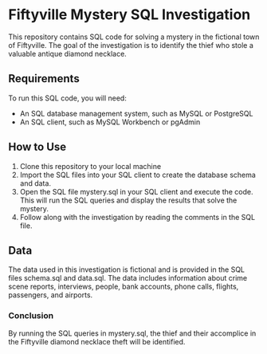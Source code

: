 # Fiftyville Mystery SQL Investigation
This repository contains SQL code for solving a mystery in the fictional town of Fiftyville. The goal of the investigation is to identify the thief who stole a valuable antique diamond necklace.

## Requirements
To run this SQL code, you will need:

- An SQL database management system, such as MySQL or PostgreSQL
- An SQL client, such as MySQL Workbench or pgAdmin
## How to Use
1. Clone this repository to your local machine
2. Import the SQL files into your SQL client to create the database schema and data.
3. Open the SQL file mystery.sql in your SQL client and execute the code. This will run the SQL queries and display the results that solve the mystery.
4. Follow along with the investigation by reading the comments in the SQL file.
## Data
The data used in this investigation is fictional and is provided in the SQL files schema.sql and data.sql. The data includes information about crime scene reports, interviews, people, bank accounts, phone calls, flights, passengers, and airports.

### Conclusion
By running the SQL queries in mystery.sql, the thief and their accomplice in the Fiftyville diamond necklace theft will be identified.
